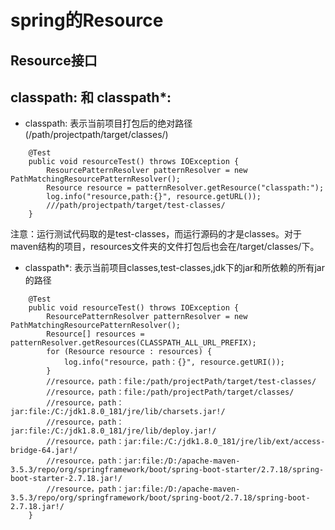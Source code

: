 # spring的Resource
## Resource接口


## classpath: 和 classpath*:
- classpath: 表示当前项目打包后的绝对路径(/path/projectpath/target/classes/)
```text
    @Test
    public void resourceTest() throws IOException {
        ResourcePatternResolver patternResolver = new PathMatchingResourcePatternResolver();
        Resource resource = patternResolver.getResource("classpath:");
        log.info("resource,path:{}", resource.getURL());
        ///path/projectpath/target/test-classes/
    }
```
注意：运行测试代码取的是test-classes，而运行源码的才是classes。对于maven结构的项目，resources文件夹的文件打包后也会在/target/classes/下。

- classpath*: 表示当前项目classes,test-classes,jdk下的jar和所依赖的所有jar的路径
```text
    @Test
    public void resourceTest() throws IOException {
        ResourcePatternResolver patternResolver = new PathMatchingResourcePatternResolver();
        Resource[] resources = patternResolver.getResources(CLASSPATH_ALL_URL_PREFIX);
        for (Resource resource : resources) {
            log.info("resource，path：{}", resource.getURI());
        }
        //resource，path：file:/path/projectPath/target/test-classes/
        //resource，path：file:/path/projectPath/target/classes/
        //resource，path：jar:file:/C:/jdk1.8.0_181/jre/lib/charsets.jar!/
        //resource，path：jar:file:/C:/jdk1.8.0_181/jre/lib/deploy.jar!/
        //resource，path：jar:file:/C:/jdk1.8.0_181/jre/lib/ext/access-bridge-64.jar!/
        //resource，path：jar:file:/D:/apache-maven-3.5.3/repo/org/springframework/boot/spring-boot-starter/2.7.18/spring-boot-starter-2.7.18.jar!/
        //resource，path：jar:file:/D:/apache-maven-3.5.3/repo/org/springframework/boot/spring-boot/2.7.18/spring-boot-2.7.18.jar!/   
    }
```